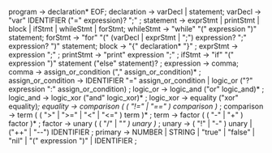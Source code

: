 program -> declaration* EOF;
declaration -> varDecl | statement;
varDecl -> "var" IDENTIFIER ("=" expression)? ";" ;
statement -> exprStmt | printStmt | block | ifStmt | whileStmt | forStmt;
whileStmt -> "while" "(" expression ")" statement;
forStmt -> "for" "(" (varDecl | exprStmt | ";") expression? ";" expression? ")" statement;
block -> "{" declaration* "}" ;
exprStmt -> expression ";" ;
printStmt -> "print" expression ";" ;
ifStmt -> "if" "(" expression ")" statement ("else" statement)? ;
expression     → comma;
comma -> assign_or_condition ("," assign_or_condition)* ;
assign_or_condition -> IDENTIFIER "=" assign_or_condition | logic_or ("?" expression ":" assign_or_condition) ;
logic_or -> logic_and ("or" logic_and)* ;
logic_and -> logic_xor ("and" logic_xor)* ;
logic_xor -> equality ("xor" equality)*;
equality       → comparison ( ( "!=" | "==" ) comparison )* ;
comparison     → term ( ( ">" | ">=" | "<" | "<=" ) term )* ;
term           → factor ( ( "-" | "+" ) factor )* ;
factor         → unary ( ( "/" | "*" ) unary )* ;
unary          → ( "!" | "-" ) unary
               | ("++" | "--") IDENTIFIER ;
primary        → NUMBER | STRING | "true" | "false" | "nil"
               | "(" expression ")" | IDENTIFIER ;